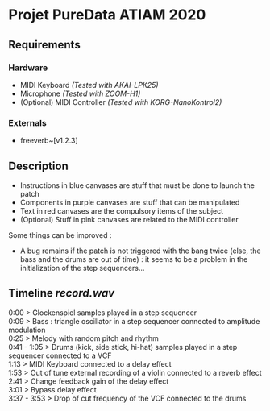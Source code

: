 # Projet PureData ATIAM 2020

## Requirements
### Hardware
- MIDI Keyboard _(Tested with AKAI-LPK25)_
- Microphone _(Tested with ZOOM-H1)_
- (Optional) MIDI Controller _(Tested with KORG-NanoKontrol2)_

### Externals
- freeverb~[v1.2.3]


## Description
- Instructions in blue canvases are stuff that must be done to launch the patch 
- Components in purple canvases are stuff that can be manipulated
- Text in red canvases are the compulsory items of the subject
- (Optional) Stuff in pink canvases are related to the MIDI controller

Some things can be improved :
- A bug remains if the patch is not triggered with the bang twice (else, the bass and the drums are out of time) : it seems to be a problem in the initialization of the step sequencers...

## Timeline _record.wav_
0:00 > Glockenspiel samples played in a step sequencer  
0:09 > Bass : triangle oscillator in a step sequencer connected to amplitude modulation   
0:25 > Melody with random pitch and rhythm  
0:41 -  1:05 > Drums (kick, side stick, hi-hat) samples played in a step sequencer connected to a VCF   
1:13 > MIDI Keyboard connected to a delay effect  
1:53 > Out of tune external recording of a violin connected to a reverb effect   
2:41 > Change feedback gain of the delay effect  
3:01 > Bypass delay effect  
3:37 - 3:53 > Drop of cut frequency of the VCF connected to the drums

